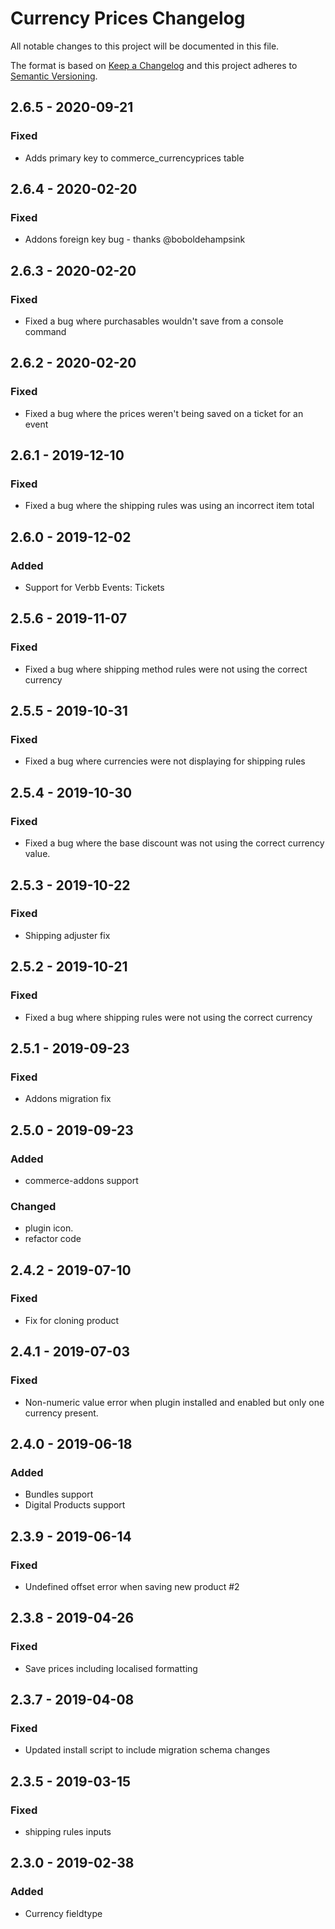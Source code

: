 # Currency Prices Changelog

All notable changes to this project will be documented in this file.

The format is based on [Keep a Changelog](http://keepachangelog.com/) and this project adheres to [Semantic Versioning](http://semver.org/).

## 2.6.5 - 2020-09-21

### Fixed
- Adds primary key to commerce_currencyprices table

## 2.6.4 - 2020-02-20

### Fixed

-   Addons foreign key bug - thanks @boboldehampsink

## 2.6.3 - 2020-02-20

### Fixed

-   Fixed a bug where purchasables wouldn't save from a console command

## 2.6.2 - 2020-02-20

### Fixed

-   Fixed a bug where the prices weren't being saved on a ticket for an event

## 2.6.1 - 2019-12-10

### Fixed

-   Fixed a bug where the shipping rules was using an incorrect item total

## 2.6.0 - 2019-12-02

### Added

-   Support for Verbb Events: Tickets

## 2.5.6 - 2019-11-07

### Fixed

-   Fixed a bug where shipping method rules were not using the correct currency

## 2.5.5 - 2019-10-31

### Fixed

-   Fixed a bug where currencies were not displaying for shipping rules

## 2.5.4 - 2019-10-30

### Fixed

-   Fixed a bug where the base discount was not using the correct currency value.

## 2.5.3 - 2019-10-22

### Fixed

-   Shipping adjuster fix

## 2.5.2 - 2019-10-21

### Fixed

-   Fixed a bug where shipping rules were not using the correct currency

## 2.5.1 - 2019-09-23

### Fixed

-   Addons migration fix

## 2.5.0 - 2019-09-23

### Added

-   commerce-addons support

### Changed

-   plugin icon.
-   refactor code

## 2.4.2 - 2019-07-10

### Fixed

-   Fix for cloning product

## 2.4.1 - 2019-07-03

### Fixed

-   Non-numeric value error when plugin installed and enabled but only one currency present.

## 2.4.0 - 2019-06-18

### Added

-   Bundles support
-   Digital Products support

## 2.3.9 - 2019-06-14

### Fixed

-   Undefined offset error when saving new product #2

## 2.3.8 - 2019-04-26

### Fixed

-   Save prices including localised formatting

## 2.3.7 - 2019-04-08

### Fixed

-   Updated install script to include migration schema changes

## 2.3.5 - 2019-03-15

### Fixed

-   shipping rules inputs

## 2.3.0 - 2019-02-38

### Added

-   Currency fieldtype
